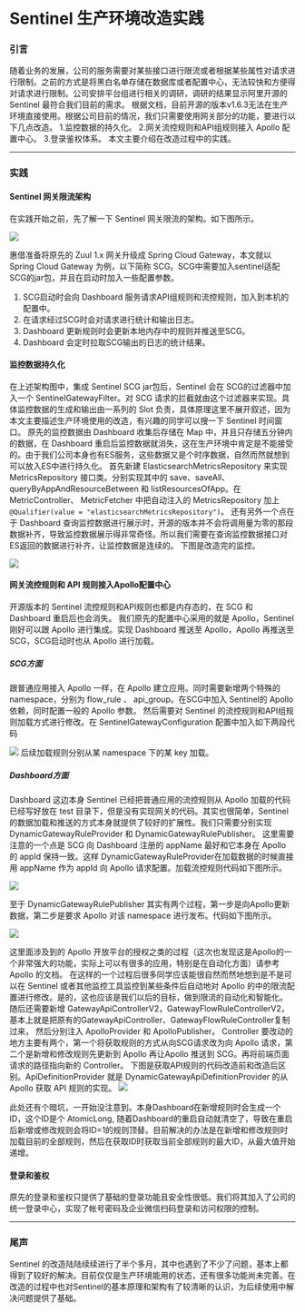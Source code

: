 # Sentinel 生产环境改造实践

### 引言
随着业务的发展，公司的服务需要对某些接口进行限流或者根据某些属性对请求进行限制。之前的方式是将黑白名单存储在数据库或者配置中心，无法较快和方便得对请求进行限制。公司安排平台组进行相关的调研，调研的结果显示阿里开源的 Sentinel 最符合我们目前的需求。
根据文档，目前开源的版本v1.6.3无法在生产环境直接使用。根据公司目前的情况，我们只需要使用网关部分的功能，要进行以下几点改造。
1.监控数据的持久化。
2.网关流控规则和API组规则接入 Apollo 配置中心。
3.登录鉴权体系。
本文主要介绍在改造过程中的实践。

---


### 实践
#### Sentinel 网关限流架构
在实践开始之前，先了解一下 Sentinel 网关限流的架构。如下图所示。

![](https://pic.superbed.cn/item/5d65fb26451253d178f26bd3.png)

惠借准备将原先的 Zuul 1.x 网关升级成 Spring Cloud Gateway，本文就以Spring Cloud Gateway 为例，以下简称 SCG。SCG中需要加入sentinel适配SCG的jar包，并且在启动时加入一些配置参数。
1. SCG启动时会向 Dashboard 服务请求API组规则和流控规则，加入到本机的配置中。
2. 在请求经过SCG时会对请求进行统计和输出日志。
3. Dashboard 更新规则时会更新本地内存中的规则并推送至SCG。
4. Dashboard 会定时拉取SCG输出的日志的统计结果。

#### 监控数据持久化
在上述架构图中，集成 Sentinel SCG jar包后，Sentinel 会在 SCG的过滤器中加入一个 SentinelGatewayFilter。对 SCG 请求的拦截就由这个过滤器来实现。具体监控数据的生成和输出由一系列的 Slot 负责，具体原理这里不展开叙述，因为本文主要描述生产环境使用的改造，有兴趣的同学可以搜一下 Sentinel 时间窗口。
原先的监控数据由 Dashboard 收集后存储在 Map 中，并且只存储五分钟内的数据，在 Dashboard 重启后监控数据就消失，这在生产环境中肯定是不能接受的。由于我们公司本身也有ES服务，这些数据又是个时序数据，自然而然就想到可以放入ES中进行持久化。
首先新建 ElasticsearchMetricsRepository 来实现 MetricsRepository 接口类。分别实现其中的 save、saveAll、queryByAppAndResourceBetween 和 listResourcesOfApp。在 MetricController、 MetricFetcher 中把自动注入的 MetricsRepository 加上 `@Qualifier(value = "elasticsearchMetricsRepository")`。
还有另外一个点在于 Dashboard 查询监控数据进行展示时，开源的版本并不会将调用量为零的那段数据补齐，导致监控数据展示得非常奇怪。所以我们需要在查询监控数据接口对ES返回的数据进行补齐，让监控数据是连续的。
下图是改造完的监控。

![](https://pic.superbed.cn/item/5d65fb8a451253d178f2785a.png)


#### 网关流控规则和 API 规则接入Apollo配置中心
开源版本的 Sentinel 流控规则和API规则也都是内存态的，在 SCG 和 Dashboard 重启后也会消失。
我们原先的配置中心采用的就是 Apollo，Sentinel 刚好可以跟 Apollo 进行集成。实现 Dashboard 推送至 Apollo，Apollo 再推送至 SCG，SCG启动时也从 Apollo 进行加载。
##### SCG方面
跟普通应用接入 Apollo 一样，在 Apollo 建立应用。同时需要新增两个特殊的 namespace，分别为 flow_rule 、 api_group。在SCG中加入 Sentinel的 Apollo 依赖，同时配置一般的 Apollo 参数。
然后需要对 Sentinel 的流控规则和API组规则加载方式进行修改。在 SentinelGatewayConfiguration 配置中加入如下两段代码

![](https://pic.superbed.cn/item/5d65fb50451253d178f2710d.png)
后续加载规则分别从某 namespace 下的某 key 加载。

##### Dashboard方面
Dashboard 这边本身 Sentinel 已经把普通应用的流控规则从 Apollo 加载的代码已经写好放在 test 目录下，但是没有实现网关的代码。其实也很简单，Sentinel 的数据加载和推送的方式本身就提供了较好的扩展性。我们只需要分别实现 DynamicGatewayRuleProvider 和 DynamicGatewayRulePublisher。
这里需要注意的一个点是 SCG 向 Dashboard 注册的 appName 最好和它本身在 Apollo 的 appId 保持一致。这样 DynamicGatewayRuleProvider在加载数据的时候直接用 appName 作为 appId 向 Apollo 请求配置。加载流控规则代码如下图所示。

![](https://pic.superbed.cn/item/5d65fb50451253d178f2710d.png)

至于 DynamicGatewayRulePublisher 其实有两个过程，第一步是向Apollo更新数据，第二步是要求 Apollo 对该 namespace 进行发布。代码如下图所示。

![](https://pic.superbed.cn/item/5d65fbf6451253d178f284e4.png)

这里面涉及到的 Apollo 开放平台的授权之类的过程（这次也发现这是Apollo的一个非常强大的功能，实际上可以有很多的应用，特别是在自动化方面）请参考 Apollo 的文档。
在这样的一个过程后很多同学应该能很自然而然地想到是不是可以在 Sentinel 或者其他监控工具监控到某些条件后自动地对 Apollo 的中的限流配置进行修改。是的，这也应该是我们以后的目标，做到限流的自动化和智能化。
随后还需要新增 GatewayApiControllerV2，GatewayFlowRuleControllerV2，基本上就是把原有的GatewayApiController、GatewayFlowRuleController复制过来， 然后分别注入 ApolloProvider 和  ApolloPublisher。
Controller 要改动的地方主要有两个，第一个将获取规则的方式从向SCG请求改为向 Apollo 请求，第二个是新增和修改规则先更新到 Apollo 再让Apollo 推送到 SCG。再将前端页面请求的路径指向新的 Controller。
下图是获取API规则的代码改造前和改造后区别。ApiDefinitionProvider 就是 DynamicGatewayApiDefinitionProvider 的从 Apollo 获取 API 规则的实现。
![](https://puui.qpic.cn/fans_admin/0/3_1409075683_1567151625668/0)



此处还有个暗坑，一开始没注意到。本身Dashboard在新增规则时会生成一个ID，这个ID是个 AtomicLong, 随着Dashboard的重启自动就清空了，导致在重启后新增或修改规则会将ID=1的规则顶替。目前解决的办法是在新增和修改规则时加载目前的全部规则，然后在获取ID时获取当前全部规则的最大ID，从最大值开始递增。

#### 登录和鉴权
原先的登录和鉴权只提供了基础的登录功能且安全性很低。我们将其加入了公司的统一登录中心，实现了帐号密码及企业微信扫码登录和访问权限的控制。

---

### 尾声
Sentinel 的改造陆陆续续进行了半个多月，其中也遇到了不少了问题，基本上都得到了较好的解决。目前仅仅是生产环境能用的状态，还有很多功能尚未完善。在改造的过程中也对Sentinel的基本原理和架构有了较清晰的认识，为后续使用中解决问题提供了基础。